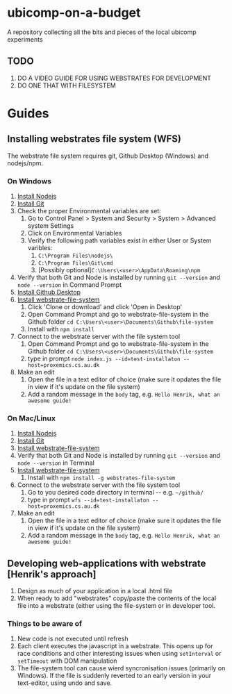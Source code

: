 # ubicomp-on-a-budget
A repository collecting all the bits and pieces of the local ubicomp experiments


## TODO
1. DO A VIDEO GUIDE FOR USING WEBSTRATES FOR DEVELOPMENT
2. DO ONE THAT WITH FILESYSTEM

# Guides

## Installing webstrates file system (WFS)

The webstrate file system requires git, Github Desktop (Windows) and nodejs/npm. 

### On Windows

1. [Install Nodejs](https://nodejs.org/en/)
2. [Install Git](https://git-scm.com/download/win)
3. Check the proper Environmental variables are set:
    1. Go to Control Panel > System and Security > System > Advanced system Settings
    2. Click on Environmental Variables
    3. Verify the following path variables exist in either User or System varibles:
        1. `C:\Program Files\nodejs\`
        2. `C:\Program Files\Git\cmd`
        3. [Possibly optional]`C:\Users\<user>\AppData\Roaming\npm`
4. Verify that both Git and Node is installed by running `git --version` and `node --version` in Command Prompt
3. [Install Github Desktop](https://desktop.github.com/)
4. [Install webstrate-file-system](https://github.com/Webstrates/file-system)
    1. Click 'Clone or download' and click 'Open in Desktop'
    2. Open Command Prompt and go to webstrate-file-system in the Github folder `cd C:\Users\<user>\Documents\Github\file-system`
    3. Install with `npm install`
5. Connect to the webstrate server with the file system tool
    1. Open Command Prompt and go to webstrate-file-system in the Github folder `cd C:\Users\<user>\Documents\Github\file-system`
    2. type in prompt `node index.js --id=test-installaton --host=proxemics.cs.au.dk`
6. Make an edit
    1. Open the file in a text editor of choice (make sure it opdates the file in view if it's update on the file system)
    2. Add a random message in the `body` tag, e.g. `Hello Henrik, what an awesome guide!`
  
    
### On Mac/Linux

1. [Install Nodejs](https://nodejs.org/en/)
2. [Install Git](https://git-scm.com/book/en/v2/Getting-Started-Installing-Git)
3. [Install webstrate-file-system](https://github.com/Webstrates/file-system)
4. Verify that both Git and Node is installed by running `git --version` and `node --version` in Terminal
5. [Install webstrate-file-system](https://github.com/Webstrates/file-system)
    1. Install with `npm install -g webstrates-file-system`
6. Connect to the webstrate server with the file system tool
    1. Go to you desired code directory in terminal -- e.g.  `~/github/`
    2. type in prompt `wfs --id=test-installaton --host=proxemics.cs.au.dk`
7. Make an edit
    1. Open the file in a text editor of choice (make sure it opdates the file in view if it's update on the file system)
    2. Add a random message in the `body` tag, e.g. `Hello Henrik, what an awesome guide!`

## Developing web-applications with webstrate [Henrik's approach]
1. Design as much of your application in a local .html file
2. When ready to add "webstrates" copy/paste the contents of the local file into a webstrate (either using the file-system or in developer tool.

###  Things to be aware of
1. New code is not executed until refresh
2. Each client executes the javascript in a webstrate. This opens up for race conditions and other interesting issues when using `setInterval` or `setTimeout`  with DOM manipulation
3. The file-system tool can cause wierd syncronisation issues (primarily on Windows). If the file is suddenly reverted to an early version in your text-editor, using undo and save. 

 
